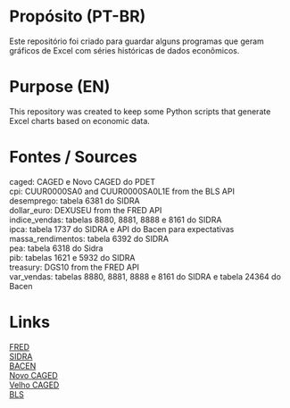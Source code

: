 # Propósito (PT-BR)

Este repositório foi criado para guardar alguns programas que geram gráficos de Excel com séries históricas de dados econômicos.

# Purpose (EN)

This repository was created to keep some Python scripts that generate Excel charts based on economic data.

# Fontes / Sources

caged: CAGED e Novo CAGED do PDET  
cpi: CUUR0000SA0 and CUUR0000SA0L1E from the BLS API  
desemprego: tabela 6381 do SIDRA  
dollar_euro: DEXUSEU from the FRED API  
indice_vendas: tabelas 8880, 8881, 8888 e 8161 do SIDRA   
ipca: tabela 1737 do SIDRA e API do Bacen para expectativas  
massa_rendimentos: tabela 6392 do SIDRA  
pea: tabela 6318 do Sidra  
pib: tabelas 1621 e 5932 do SIDRA  
treasury: DGS10 from the FRED API  
var_vendas: tabelas 8880, 8881, 8888 e 8161 do SIDRA e tabela 24364 do Bacen 

# Links

[FRED](https://fred.stlouisfed.org/docs/api/fred/)  
[SIDRA](https://servicodados.ibge.gov.br/api/docs/agregados?versao=3)  
[BACEN](https://dadosabertos.bcb.gov.br/dataset/expectativas-mercado/resource/d420a704-75a7-4f45-8f4b-0fca813c70f0)  
[Novo CAGED](http://pdet.mte.gov.br/novo-caged?view=default)  
[Velho CAGED](http://pdet.mte.gov.br/caged)  
[BLS](https://www.bls.gov/developers/home.htm)